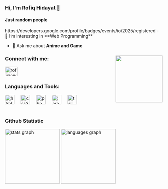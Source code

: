 <h3 align="left">Hi, I'm Rofiq Hidayat 👋</h3>
<h4 align="left">Just random people</h4>
https://developers.google.com/profile/badges/events/io/2025/registered
- 🌱 I’m interesting in **Web Programming**

- 💬 Ask me about **Anime and Game**

<div align "right">
<img align="right" height="150" src="https://giffiles.alphacoders.com/221/221698.gif"  />
<h3 align="left">Connect with me:</h3>
<p align="left">
<a href="https://instagram.com/rofixyyy" target="blank"><img align="center" src="https://raw.githubusercontent.com/rahuldkjain/github-profile-readme-generator/master/src/images/icons/Social/instagram.svg" alt="rofixyyy" height="30" width="40" /></a>
</p>
</div>

<h3 align="left">Languages and Tools:</h3>
<div align="left">
  <img src="https://cdn.jsdelivr.net/gh/devicons/devicon/icons/html5/html5-original.svg" height="30" alt="html5 logo"  />
  <img width="12" />
  <img src="https://cdn.jsdelivr.net/gh/devicons/devicon/icons/css3/css3-original.svg" height="30" alt="css3 logo"  />
  <img width="12" />
  <img src="https://cdn.jsdelivr.net/gh/devicons/devicon/icons/php/php-original.svg" height="30" alt="php logo"  />
  <img width="12" />
  <img src="https://cdn.jsdelivr.net/gh/devicons/devicon/icons/laravel/laravel-original.svg" height="30" alt="laravel logo"  />
  <img width="12" />
  <img src="https://cdn.jsdelivr.net/gh/devicons/devicon/icons/tailwindcss/tailwindcss-original-wordmark.svg" height="30" alt="tailwindcss logo"  />
</div>

<br>

<h3 align="left">Github Statistic</h3>
<div align="left">
  <img src="https://github-readme-stats.vercel.app/api?username=Rofixy&hide_title=false&hide_rank=false&show_icons=true&include_all_commits=true&count_private=true&disable_animations=false&theme=algolia&locale=en&hide_border=false" height="175" alt="stats graph"  />
  <img src="https://github-readme-stats.vercel.app/api/top-langs?username=Rofixy&locale=en&hide_title=false&layout=compact&card_width=320&langs_count=5&theme=algolia&hide_border=false" height="175" alt="languages graph"  />
</div>
